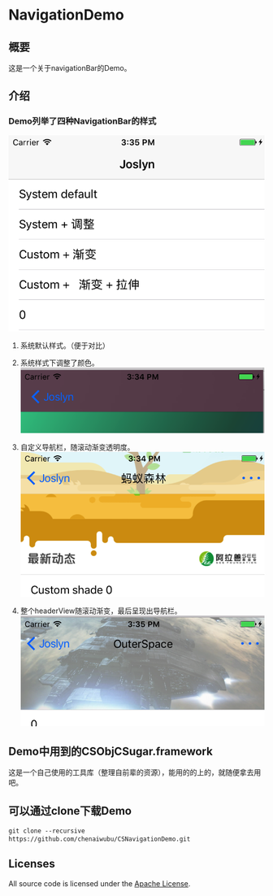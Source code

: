 #                NavigationDemo


## 概要
这是一个关于navigationBar的Demo。  

## 介绍
### Demo列举了四种NavigationBar的样式 
![](/media/nav_list.png)

1. 系统默认样式。（便于对比）

2. 系统样式下调整了颜色。
![](/media/nav_system_config.png)

3. 自定义导航栏，随滚动渐变透明度。
![](/media/nav_custom_shade.png)

4. 整个headerView随滚动渐变，最后呈现出导航栏。
![](/media/nav_custom_shadePull.png)


## Demo中用到的CSObjCSugar.framework
这是一个自己使用的工具库（整理自前辈的资源），能用的的上的，就随便拿去用吧。

## 可以通过clone下载Demo

    git clone --recursive https://github.com/chenaiwubu/CSNavigationDemo.git

## Licenses

All source code is licensed under the [Apache License](/LICENSE).